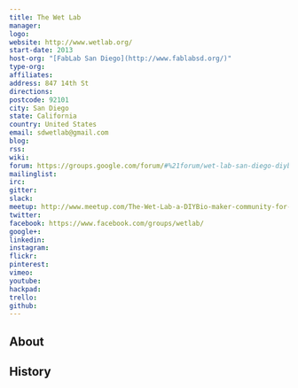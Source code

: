```yaml
---
title: The Wet Lab
manager: 
logo: 
website: http://www.wetlab.org/
start-date: 2013
host-org: "[FabLab San Diego](http://www.fablabsd.org/)"
type-org: 
affiliates: 
address: 847 14th St
directions: 
postcode: 92101
city: San Diego
state: California
country: United States
email: sdwetlab@gmail.com
blog: 
rss: 
wiki: 
forum: https://groups.google.com/forum/#%21forum/wet-lab-san-diego-diybio
mailinglist: 
irc: 
gitter: 
slack: 
meetup: http://www.meetup.com/The-Wet-Lab-a-DIYBio-maker-community-for-algae-enthusiasts/
twitter: 
facebook: https://www.facebook.com/groups/wetlab/
google+: 
linkedin: 
instagram: 
flickr: 
pinterest: 
vimeo: 
youtube: 
hackpad: 
trello: 
github: 
---
```


## About

## History
